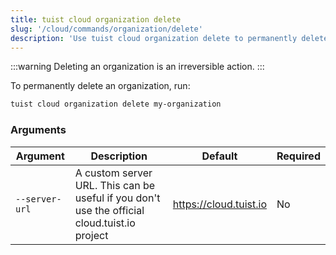```yaml
---
title: tuist cloud organization delete
slug: '/cloud/commands/organization/delete'
description: 'Use tuist cloud organization delete to permanently delete an organization.'
---
```


:::warning
Deleting an organization is an irreversible action.
:::

To permanently delete an organization, run:
```sh
tuist cloud organization delete my-organization
```


### Arguments

| Argument | Description | Default | Required |
| -------- | ----------- | ------- | -------- |
| `--server-url` | A custom server URL. This can be useful if you don't use the official cloud.tuist.io project | https://cloud.tuist.io  | No |